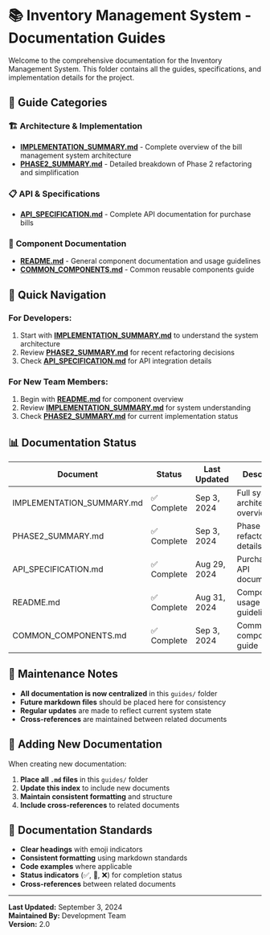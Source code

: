 # 📚 Inventory Management System - Documentation Guides

Welcome to the comprehensive documentation for the Inventory Management System. This folder contains all the guides, specifications, and implementation details for the project.

## 📁 Guide Categories

### 🏗️ **Architecture & Implementation**
- **[IMPLEMENTATION_SUMMARY.md](./IMPLEMENTATION_SUMMARY.md)** - Complete overview of the bill management system architecture
- **[PHASE2_SUMMARY.md](./PHASE2_SUMMARY.md)** - Detailed breakdown of Phase 2 refactoring and simplification

### 📋 **API & Specifications**
- **[API_SPECIFICATION.md](./API_SPECIFICATION.md)** - Complete API documentation for purchase bills

### 🧩 **Component Documentation**
- **[README.md](./README.md)** - General component documentation and usage guidelines
- **[COMMON_COMPONENTS.md](./COMMON_COMPONENTS.md)** - Common reusable components guide

## 🚀 **Quick Navigation**

### **For Developers:**
1. Start with **[IMPLEMENTATION_SUMMARY.md](./IMPLEMENTATION_SUMMARY.md)** to understand the system architecture
2. Review **[PHASE2_SUMMARY.md](./PHASE2_SUMMARY.md)** for recent refactoring decisions
3. Check **[API_SPECIFICATION.md](./API_SPECIFICATION.md)** for API integration details

### **For New Team Members:**
1. Begin with **[README.md](./README.md)** for component overview
2. Review **[IMPLEMENTATION_SUMMARY.md](./IMPLEMENTATION_SUMMARY.md)** for system understanding
3. Check **[PHASE2_SUMMARY.md](./PHASE2_SUMMARY.md)** for current implementation status

## 📊 **Documentation Status**

| Document | Status | Last Updated | Description |
|----------|--------|--------------|-------------|
| IMPLEMENTATION_SUMMARY.md | ✅ Complete | Sep 3, 2024 | Full system architecture overview |
| PHASE2_SUMMARY.md | ✅ Complete | Sep 3, 2024 | Phase 2 refactoring details |
| API_SPECIFICATION.md | ✅ Complete | Aug 29, 2024 | Purchase bills API documentation |
| README.md | ✅ Complete | Aug 31, 2024 | Component usage guidelines |
| COMMON_COMPONENTS.md | ✅ Complete | Sep 3, 2024 | Common components guide |

## 🔄 **Maintenance Notes**

- **All documentation is now centralized** in this `guides/` folder
- **Future markdown files** should be placed here for consistency
- **Regular updates** are made to reflect current system state
- **Cross-references** are maintained between related documents

## 📝 **Adding New Documentation**

When creating new documentation:

1. **Place all `.md` files** in this `guides/` folder
2. **Update this index** to include new documents
3. **Maintain consistent formatting** and structure
4. **Include cross-references** to related documents

## 🎯 **Documentation Standards**

- **Clear headings** with emoji indicators
- **Consistent formatting** using markdown standards
- **Code examples** where applicable
- **Status indicators** (✅, 🔄, ❌) for completion status
- **Cross-references** between related documents

---

**Last Updated:** September 3, 2024  
**Maintained By:** Development Team  
**Version:** 2.0
